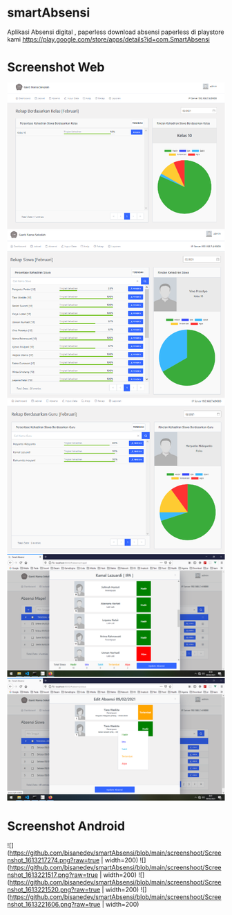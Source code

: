 # smartAbsensi
Aplikasi Absensi digital , paperless
download absensi paperless di playstore kami 
https://play.google.com/store/apps/details?id=com.SmartAbsensi
# Screenshot Web
![](https://github.com/bisanedev/smartAbsensi/blob/main/screenshoot/rekapKelas.png?raw=true)
![](https://github.com/bisanedev/smartAbsensi/blob/main/screenshoot/rekapSiswa.png?raw=true)
![](https://github.com/bisanedev/smartAbsensi/blob/main/screenshoot/rekapGuru.png?raw=true)
![](https://github.com/bisanedev/smartAbsensi/blob/main/screenshoot/absensiLihatSiswa.png?raw=true)
![](https://github.com/bisanedev/smartAbsensi/blob/main/screenshoot/auditabsensiSiswa.png?raw=true)
# Screenshot Android
![](https://github.com/bisanedev/smartAbsensi/blob/main/screenshoot/Screenshot_1613217274.png?raw=true | width=200)
![](https://github.com/bisanedev/smartAbsensi/blob/main/screenshoot/Screenshot_1613221517.png?raw=true | width=200)
![](https://github.com/bisanedev/smartAbsensi/blob/main/screenshoot/Screenshot_1613221520.png?raw=true | width=200)
![](https://github.com/bisanedev/smartAbsensi/blob/main/screenshoot/Screenshot_1613221606.png?raw=true | width=200)






